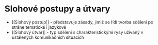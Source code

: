 # Slohové postupy a útvary

- [[Slohový postup]] - představuje zásady, jimiž se řídí tvorba sdělení po stráne tematické i jazykové
- [[Slohový útvar]] - typ sdělení s charakteristickými rysy užívaný v ustálených komunikačních situacích

